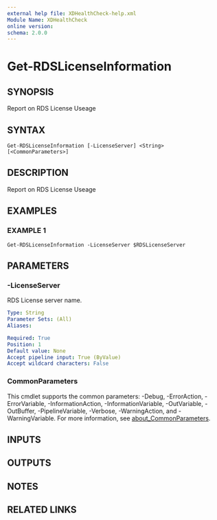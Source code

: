 ```yaml
---
external help file: XDHealthCheck-help.xml
Module Name: XDHealthCheck
online version:
schema: 2.0.0
---
```


# Get-RDSLicenseInformation

## SYNOPSIS
Report on RDS License Useage

## SYNTAX

```
Get-RDSLicenseInformation [-LicenseServer] <String> [<CommonParameters>]
```

## DESCRIPTION
Report on RDS License Useage

## EXAMPLES

### EXAMPLE 1
```
Get-RDSLicenseInformation -LicenseServer $RDSLicenseServer
```

## PARAMETERS

### -LicenseServer
RDS License server name.

```yaml
Type: String
Parameter Sets: (All)
Aliases:

Required: True
Position: 1
Default value: None
Accept pipeline input: True (ByValue)
Accept wildcard characters: False
```

### CommonParameters
This cmdlet supports the common parameters: -Debug, -ErrorAction, -ErrorVariable, -InformationAction, -InformationVariable, -OutVariable, -OutBuffer, -PipelineVariable, -Verbose, -WarningAction, and -WarningVariable. For more information, see [about_CommonParameters](http://go.microsoft.com/fwlink/?LinkID=113216).

## INPUTS

## OUTPUTS

## NOTES

## RELATED LINKS
